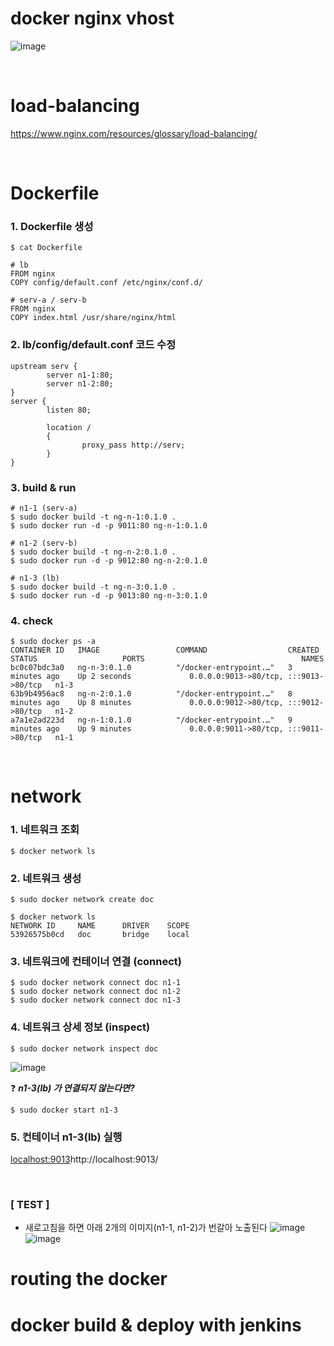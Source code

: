 # docker nginx vhost
![image](https://github.com/dana096/docker-nginx-vhost/assets/145534055/97669887-713c-4908-86d6-91498d47764d)

<br>

# load-balancing
https://www.nginx.com/resources/glossary/load-balancing/

<br>

# Dockerfile
### 1. Dockerfile 생성
```
$ cat Dockerfile

# lb
FROM nginx
COPY config/default.conf /etc/nginx/conf.d/

# serv-a / serv-b
FROM nginx
COPY index.html /usr/share/nginx/html
```

### 2. lb/config/default.conf 코드 수정
```
upstream serv {
        server n1-1:80;
        server n1-2:80;
}
server {
        listen 80;

        location /
        {
                proxy_pass http://serv;
        }
}
```
### 3. build & run
```
# n1-1 (serv-a)
$ sudo docker build -t ng-n-1:0.1.0 .
$ sudo docker run -d -p 9011:80 ng-n-1:0.1.0

# n1-2 (serv-b)
$ sudo docker build -t ng-n-2:0.1.0 .
$ sudo docker run -d -p 9012:80 ng-n-2:0.1.0

# n1-3 (lb)
$ sudo docker build -t ng-n-3:0.1.0 .
$ sudo docker run -d -p 9013:80 ng-n-3:0.1.0
```
### 4. check
```
$ sudo docker ps -a
CONTAINER ID   IMAGE                 COMMAND                  CREATED          STATUS                   PORTS                                   NAMES
bc0c07bdc3a0   ng-n-3:0.1.0          "/docker-entrypoint.…"   3 minutes ago    Up 2 seconds             0.0.0.0:9013->80/tcp, :::9013->80/tcp   n1-3
63b9b4956ac8   ng-n-2:0.1.0          "/docker-entrypoint.…"   8 minutes ago    Up 8 minutes             0.0.0.0:9012->80/tcp, :::9012->80/tcp   n1-2
a7a1e2ad223d   ng-n-1:0.1.0          "/docker-entrypoint.…"   9 minutes ago    Up 9 minutes             0.0.0.0:9011->80/tcp, :::9011->80/tcp   n1-1
```

<br>

# network
### 1. 네트워크 조회
```
$ docker network ls
```
### 2. 네트워크 생성
```
$ sudo docker network create doc

$ docker network ls
NETWORK ID     NAME      DRIVER    SCOPE
53926575b0cd   doc       bridge    local
```
### 3. 네트워크에 컨테이너 연결 (connect)
```
$ sudo docker network connect doc n1-1
$ sudo docker network connect doc n1-2
$ sudo docker network connect doc n1-3
```
### 4. 네트워크 상세 정보 (inspect)
```
$ sudo docker network inspect doc
```
![image](https://github.com/dana096/docker-nginx-vhost/assets/145534055/903b9342-38c5-4ba2-ac62-fb64581c8476)

❓ _**n1-3(lb) 가 연결되지 않는다면?**_
```
$ sudo docker start n1-3
```
### 5. 컨테이너 n1-3(lb) 실행 <br>
[localhost:9013](http://localhost:9013/)http://localhost:9013/

<br>

### [ TEST ]
- 새로고침을 하면 아래 2개의 이미지(n1-1, n1-2)가 번갈아 노출된다
![image](https://github.com/dana096/docker-nginx-vhost/assets/145534055/56af85a6-5a97-4fdc-a1ab-6beca2e3528f)
![image](https://github.com/dana096/docker-nginx-vhost/assets/145534055/23bc9790-b2dd-4b48-b6e3-c2d90a6dd2a5)

# routing the docker

# docker build & deploy with jenkins
